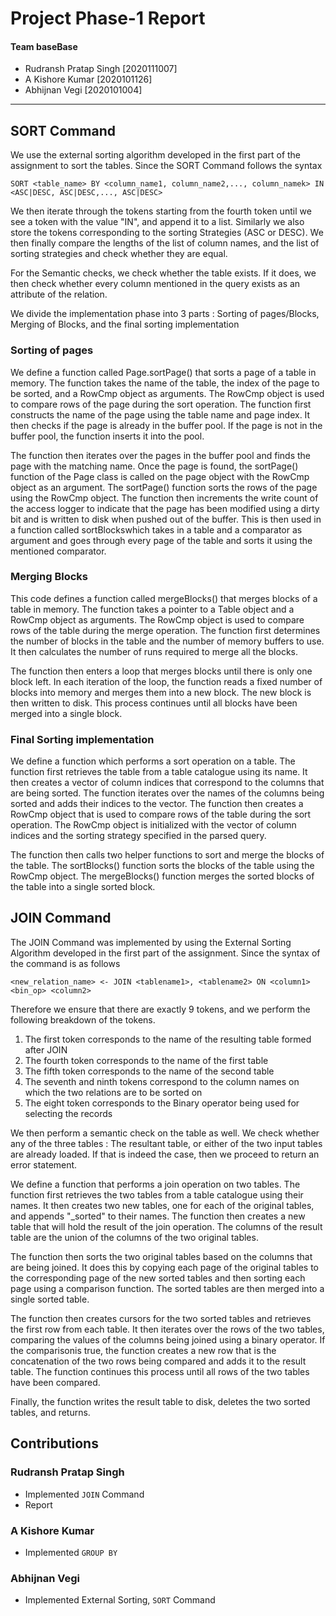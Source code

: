 # Project Phase-1 Report

#### Team baseBase

- Rudransh Pratap Singh [2020111007]
- A Kishore Kumar [2020101126]
- Abhijnan Vegi [2020101004]

---

## SORT Command 

We use the external sorting algorithm developed in the first part of the assignment to sort the tables. Since the SORT Command follows the syntax

```
SORT <table_name> BY <column_name1, column_name2,..., column_namek> IN
<ASC|DESC, ASC|DESC,..., ASC|DESC>
```

We then iterate through the tokens starting from the fourth token until we see a token with the value "IN", and append it to a list. Similarly we also store the tokens corresponding to the sorting Strategies (ASC or DESC). We then finally compare the lengths of the list of column names, and the list of sorting strategies and check whether they are equal.


For the Semantic checks, we check whether the table exists. If it does, we then check whether every column mentioned in the query exists as an attribute of the relation.

We divide the implementation phase into 3 parts : Sorting of pages/Blocks, Merging of Blocks, and the final sorting implementation

### Sorting of pages

We define a function called Page.sortPage() that sorts a page of a table in memory. The function takes the name of the table, the index of the page to be sorted, and a RowCmp object as arguments. The RowCmp object is used to compare rows of the page during the sort operation. The function first constructs the name of the page using the table name and page index. It then checks if the page is already in the buffer pool. If the page is not in the buffer pool, the function inserts it into the pool.

The function then iterates over the pages in the buffer pool and finds the page with the matching name. Once the page is found, the sortPage() function of the Page class is called on the page object with the RowCmp object as an argument. The sortPage() function sorts the rows of the page using the RowCmp object. The function then increments the write count of the access logger to indicate that the page has been modified using a dirty bit and is written to disk when pushed out of the buffer. This is then used in a function called sortBlockswhich takes in a table and a comparator as argument and goes through every page of the table and sorts it using the mentioned comparator.


### Merging Blocks 
This code defines a function called mergeBlocks() that merges blocks of a table in memory. The function takes a pointer to a Table object and a RowCmp object as arguments. The RowCmp object is used to compare rows of the table during the merge operation. The function first determines the number of blocks in the table and the number of memory buffers to use. It then calculates the number of runs required to merge all the blocks.

The function then enters a loop that merges blocks until there is only one block left. In each iteration of the loop, the function reads a fixed number of blocks into memory and merges them into a new block. The new block is then written to disk. This process continues until all blocks have been merged into a single block.

### Final Sorting implementation

We define a function which performs a sort operation on a table. The function first retrieves the table from a table catalogue using its name. It then creates a vector of column indices that correspond to the columns that are being sorted. The function iterates over the names of the columns being sorted and adds their indices to the vector. The function then creates a RowCmp object that is used to compare rows of the table during the sort operation. The RowCmp object is initialized with the vector of column indices and the sorting strategy specified in the parsed query.

The function then calls two helper functions to sort and merge the blocks of the table. The sortBlocks() function sorts the blocks of the table using the RowCmp object. The mergeBlocks() function merges the sorted blocks of the table into a single sorted block.


## JOIN Command

The JOIN Command was implemented by using the External Sorting Algorithm developed in the first part of the assignment. Since the syntax of the command is as follows

```
<new_relation_name> <- JOIN <tablename1>, <tablename2> ON <column1>
<bin_op> <column2>
```

Therefore we ensure that there are exactly 9 tokens, and we perform the following breakdown of the tokens.

1) The first token corresponds to the name of the resulting table formed after JOIN
2) The fourth token corresponds to the name of the first table 
3) The fifth token corresponds to the name of the second table 
4) The seventh and ninth tokens correspond to the column names on which the two relations are to be sorted on 
5) The eight token corresponds to the Binary operator being used for selecting the records

We then perform a semantic check on the table as well. We check whether any of the three tables : The resultant table, or either of the two input tables are already loaded. If that is indeed the case, then we proceed to return an error statement.


We define a function that performs a join operation on two tables. The function first retrieves the two tables from a table catalogue using their names. It then creates two new tables, one for each of the original tables, and appends "_sorted" to their names. The function then creates a new table that will hold the result of the join operation. The columns of the result table are the union of the columns of the two original tables.

The function then sorts the two original tables based on the columns that are being joined. It does this by copying each page of the original tables to the corresponding page of the new sorted tables and then sorting each page using a comparison function. The sorted tables are then merged into a single sorted table.

The function then creates cursors for the two sorted tables and retrieves the first row from each table. It then iterates over the rows of the two tables, comparing the values of the columns being joined using a binary operator. If the comparisonis true, the function creates a new row that is the concatenation of the two rows being compared and adds it to the result table. The function continues this process until all rows of the two tables have been compared.

Finally, the function writes the result table to disk, deletes the two sorted tables, and returns.

## Contributions

### Rudransh Pratap Singh

- Implemented `JOIN` Command
- Report

### A Kishore Kumar

- Implemented `GROUP BY`

### Abhijnan Vegi

- Implemented External Sorting, `SORT` Command


